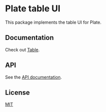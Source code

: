 # Plate table UI

This package implements the table UI for Plate.

## Documentation

Check out [Table](https://plate.udecode.io/docs/plugins/table).

## API

See the [API documentation](https://plate-api.udecode.io/globals.html). 

## License

[MIT](../../../../LICENSE)
